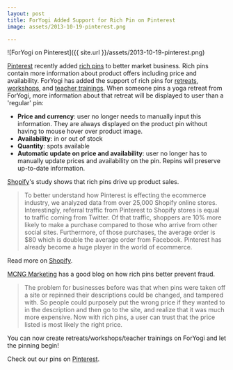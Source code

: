 ```yaml
---
layout: post
title: ForYogi Added Support for Rich Pin on Pinterest
image: assets/2013-10-19-pinterest.png

---
```


![ForYogi on Pinterest]({{ site.url }}/assets/2013-10-19-pinterest.png)

[Pinterest](http://pinterest.com) recently added [rich pins](http://developers.pinterest.com/rich_pins/) to better market business.  Rich pins contain more information about product offers including price and availability.  ForYogi has added the support of rich pins for [retreats](https://foryogi.com/retreats/new), [workshops](https://foryogi.com/workshops/new), and [teacher trainings](https://foryogi.com/teacher_trainings/new).  When someone pins a yoga retreat from ForYogi, more information about that retreat will be displayed to user than a 'regular' pin:

- **Price and currency**: user no longer needs to manually input this information.  They are always displayed on the product pin without having to mouse hover over product image.
- **Availability**: in or out of stock
- **Quantity**: spots available
- **Automatic update on price and availability**: user no longer has to manually update prices and availability on the pin.  Repins will preserve up-to-date information.

[Shopify](http://shopify.com)'s study shows that rich pins drive up product sales.

>To better understand how Pinterest is effecting the ecommerce industry, we analyzed data from over 25,000 Shopify online stores. Interestingly, referral traffic from Pinterest to Shopify stores is equal to traffic coming from Twitter. Of that traffic, shoppers are 10% more likely to make a purchase compared to those who arrive from other social sites. Furthermore, of those purchases, the average order is $80 which is double the average order from Facebook. Pinterest has already become a huge player in the world of ecommerce.  

Read more on [Shopify](http://www.shopify.com/blog/6058268-how-pinterest-drives-ecommerce-sales).

[MCNG Marketing](http://www.mcngmarketing.com/why-businesses-need-to-use-rich-pins-for-pinterest-immediately/) has a good blog on how rich pins better prevent fraud.

>The problem for businesses before was that when pins were taken off a site or repinned their descriptions could be changed, and tampered with. So people could purposely put the wrong price if they wanted to in the description and then go to the site, and realize that it was much more expensive. Now with rich pins, a user can trust that the price listed is most likely the right price.

You can now create retreats/workshops/teacher trainings on ForYogi and let the pinning begin!

Check out our pins on [Pinterest](http://www.pinterest.com/foryogi/).

